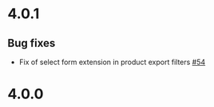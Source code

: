 # 4.0.1

## Bug fixes

- Fix of select form extension in product export filters [#54][pr54]

# 4.0.0

[pr54]: https://github.com/flagbit/akeneo-table-attribute-bundle/pull/54
